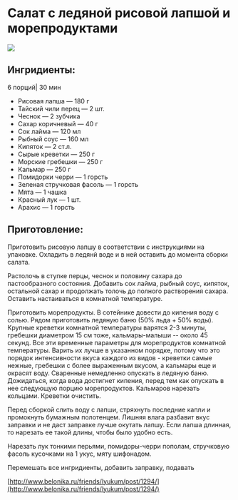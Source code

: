 # Салат с ледяной рисовой лапшой и морепродуктами

![](https://s-media-cache-ak0.pinimg.com/originals/0e/2b/3e/0e2b3ec920681593b1edce82835c3ef9.jpg)

## Ингридиенты:

6 порций\| 30 мин

* Рисовая лапша — 180 г
* Тайский чили перец — 2 шт.
* Чеснок — 2 зубчика
* Сахар коричневый — 40 г
* Сок лайма — 120 мл
* Рыбный соус — 160 мл
* Кипяток — 2 ст.л.
* Сырые креветки — 250 г
* Морские гребешки — 250 г
* Кальмар — 250 г
* Помидорки черри — 1 горсть
* Зеленая стручковая фасоль — 1 горсть
* Мята — 1 чашка
* Красный лук — 1 шт.
* Арахис — 1 горсть

## Приготовление:

Приготовить рисовую лапшу в соответствии с инструкциями на упаковке. Охладить в ледянй воде и в ней оставить до момента сборки салата.

Растолочь в ступке перцы, чеснок и половину сахара до пастообразного состояния. Добавить сок лайма, рыбный соус, кипяток, остальной сахар и продолжать толочь до полного растворения сахара. Оставить настаиваться в комнатной температуре.

Приготовить морепродукты. В сотейнике довести до кипения воду с солью. Рядом приготовить ледяную баню \(50% льда + 50% воды\). Крупные креветки комнатной температуры варятся 2-3 минуты, гребешки диаметром 15 см тоже, кальмары-малыши -- около 45 секунд. Все эти временные параметры для морепродуктов комнатной температуры. Варить их лучше в указанном порядке, потому что это порядок интенсивности вкуса каждого из видов - креветки самые нежные, гребешки с более выраженным вкусом, а кальмары еще и окрасят воду. Сваренные немедленно опускать в ледяную баню. Дожидаться, когда вода достигнет кипения, перед тем как опускать в нее следующую порцию морепродуктов. Кальмаров нарезать кольцами. Креветки очистить.

Перед сборкой слить воду с лапши, стряхнуть последние капли и промокнуть бумажным полотенцем. Лишняя влага разбавит вкус заправки и не даст заправке лучше окутать лапшу. Если лапша длинная, то нарезать ее такой длины, чтобы было удобно есть.

Нарезать лук тонкими перьями, помидоры-черри пополам, стручковую фасоль кусочками на 1 укус, мяту шифонадом.

Перемешать все ингридиенты, добавить заправку, подавать

[http://www.belonika.ru/friends/lyukum/post/1294/](http://www.belonika.ru/friends/lyukum/post/1294/)

